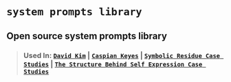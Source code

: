 # `system prompts library`
## Open source system prompts library
> ### Used In: [**`David Kim`**](https://github.com/davidkimai) | [**`Caspian Keyes`**](https://github.com/davidkimai`) | [**`Symbolic Residue Case Studies`**](https://github.com/davidkimai/The-Structure-Behind-Self-Expression/tree/main/case_studies/symbolic_residue_case_studies) | [**`The Structure Behind Self Expression Case Studies`**](https://github.com/davidkimai/The-Structure-Behind-Self-Expression/tree/main/case_studies) 

